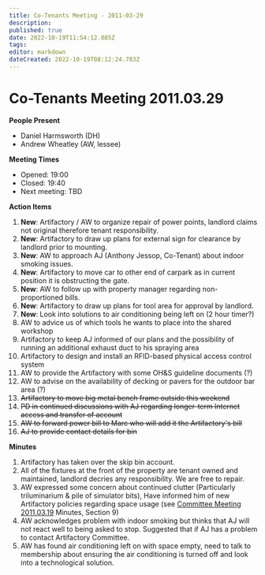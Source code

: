 ```yaml
---
title: Co-Tenants Meeting - 2011-03-29
description: 
published: true
date: 2022-10-19T11:54:12.085Z
tags: 
editor: markdown
dateCreated: 2022-10-19T08:12:24.783Z
---
```


# Co-Tenants Meeting 2011.03.29

**People Present**

-   Daniel Harmsworth (DH)
-   Andrew Wheatley (AW, lessee)

**Meeting Times**

-   Opened: 19:00
-   Closed: 19:40
-   Next meeting: TBD

**Action Items**

1.  **New**: Artifactory / AW to organize repair of power points, landlord claims not original therefore tenant responsibility.
2.  **New**: Artifactory to draw up plans for external sign for clearance by landlord prior to mounting.
3.  **New**: AW to approach AJ (Anthony Jessop, Co-Tenant) about indoor smoking issues.
4.  **New**: Artifactory to move car to other end of carpark as in current position it is obstructing the gate.
5.  **New**: AW to follow up with property manager regarding non-proportioned bills.
6.  **New**: Artifactory to draw up plans for tool area for approval by landlord.
7.  **New**: Look into solutions to air conditioning being left on (2 hour timer?)
8.  AW to advice us of which tools he wants to place into the shared workshop
9.  Artifactory to keep AJ informed of our plans and the possibility of running an additional exhaust duct to his spraying area
10. Artifactory to design and install an RFID-based physical access control system
11. AW to provide the Artifactory with some OH&S guideline documents (?)
12. AW to advise on the availability of decking or pavers for the outdoor bar area (?)
13. <s>Artifactory to move big metal bench frame outside this weekend</s>
14. <s>PD in continued discussions with AJ regarding longer-term Internet access and transfer of account</s>
15. <s>AW to forward power bill to Marc who will add it the Artifactory's bill</s>
16. <s>AJ to provide contact details for bin</s>

**Minutes**

1.  Artifactory has taken over the skip bin account.
2.  All of the fixtures at the front of the property are tenant owned and maintained, landlord decries any responsibility. We are free to repair.
3.  AW expressed some concern about continued clutter (Particularly triluminarium & pile of simulator bits), Have informed him of new Artifactory policies regarding space usage (see [Committee Meeting 2011.03.19](/committee/committee_meeting_2011.03.19) Minutes, Section 9)
4.  AW acknowledges problem with indoor smoking but thinks that AJ will not react well to being asked to stop. Suggested that if AJ has a problem to contact Artifactory Committee.
5.  AW has found air conditioning left on with space empty, need to talk to membership about ensuring the air conditioning is turned off and look into a technological solution.
